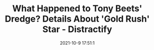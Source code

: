 ---
"title": "What Happened to Tony Beets' Dredge? Details About 'Gold Rush' Star - Distractify"
"date": "2021-10-9 17:51:1"
"feed_name": "GOOGLENEWSMINING"
"feed_website": "https://news.google.com/search?q=mining%2Bincident&hl=en-US&gl=US&ceid=US:en"
"feed_rss": "https://news.google.com/rss/search?q=mining%2Bincident&hl=en-US&gl=US&ceid=US:en"
"link": "https://www.distractify.com/p/what-happened-to-tony-beets-dredge"
"source": "{'href': 'https://www.distractify.com', 'title': 'Distractify'}"
"file": "_posts/2021-1-1-53354c3f9bddf8a24ae50f0b6834a6ca9bc9568b.md"
"accident": "0"
"drilling": "0"
"dead": "0"
"injured": "0"
"arrested": "0"
"place": "unknown place"
"where": "unknown site"
"causes": "unknown"
"place_uri": "unknown place"
---